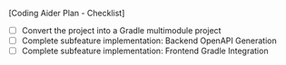 [Coding Aider Plan - Checklist]

- [ ] Convert the project into a Gradle multimodule project
- [ ] Complete subfeature implementation: Backend OpenAPI Generation
- [ ] Complete subfeature implementation: Frontend Gradle Integration
